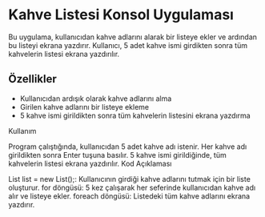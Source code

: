 ﻿# Kahve Listesi Konsol Uygulaması

Bu uygulama, kullanıcıdan kahve adlarını alarak bir listeye ekler ve ardından bu listeyi ekrana yazdırır. Kullanıcı, 5 adet kahve ismi girdikten sonra tüm kahvelerin listesi ekrana yazdırılır.

## Özellikler

- Kullanıcıdan ardışık olarak kahve adlarını alma
- Girilen kahve adlarını bir listeye ekleme
- 5 kahve ismi girildikten sonra tüm kahvelerin listesini ekrana yazdırma


Kullanım

Program çalıştığında, kullanıcıdan 5 adet kahve adı istenir.
Her kahve adı girildikten sonra Enter tuşuna basılır.
5 kahve ismi girildiğinde, tüm kahvelerin listesi ekrana yazdırılır.
Kod Açıklaması

List<string> list = new List<string>();: Kullanıcının girdiği kahve adlarını tutmak için bir liste oluşturur.
for döngüsü: 5 kez çalışarak her seferinde kullanıcıdan kahve adı alır ve listeye ekler.
foreach döngüsü: Listedeki tüm kahve adlarını ekrana yazdırır.
